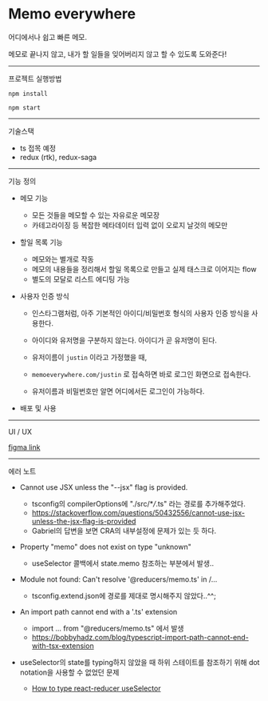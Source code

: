 # Memo everywhere

어디에서나 쉽고 빠른 메모.

메모로 끝나지 않고, 내가 할 일들을 잊어버리지 않고 할 수 있도록 도와준다!

---

프로젝트 실행방법

`npm install`

`npm start`

---

기술스택

- ts 접목 예정
- redux (rtk), redux-saga

---

기능 정의

- 메모 기능

  - 모든 것들을 메모할 수 있는 자유로운 메모장
  - 카테고라이징 등 복잡한 메타데이터 입력 없이 오로지 날것의 메모만

- 할일 목록 기능

  - 메모와는 별개로 작동
  - 메모의 내용들을 정리해서 할일 목록으로 만들고 실제 태스크로 이어지는 flow
  - 별도의 모달로 리스트 에디팅 가능

- 사용자 인증 방식

  - 인스타그램처럼, 아주 기본적인 아이디/비밀번호 형식의 사용자 인증 방식을 사용한다.
  - 아이디와 유저명을 구분하지 않는다. 아이디가 곧 유저명이 된다.

  - 유저이름이 `justin` 이라고 가정했을 때,
  - `memoeverywhere.com/justin` 로 접속하면 바로 로그인 화면으로 접속한다.
  - 유저이름과 비밀번호만 알면 어디에서든 로그인이 가능하다.

- 배포 및 사용

---

UI / UX

[figma link](https://www.figma.com/file/I2HJE8n3GvWr4GI8kVAqNO/Untitled?node-id=0%3A1)

---

에러 노트

- Cannot use JSX unless the "--jsx" flag is provided.

  - tsconfig의 compilerOptions에 "./src/\*_/_.ts" 라는 경로를 추가해주었다.
  - https://stackoverflow.com/questions/50432556/cannot-use-jsx-unless-the-jsx-flag-is-provided
  - Gabriel의 답변을 보면 CRA의 내부설정에 문제가 있는 듯 하다.

- Property "memo" does not exist on type "unknown"

  - useSelector 콜백에서 state.memo 참조하는 부분에서 발생..

- Module not found: Can't resolve '@reducers/memo.ts' in /...

  - tsconfig.extend.json에 경로를 제대로 명시해주지 않았다..^^;

- An import path cannot end with a '.ts' extension

  - import ... from "@reducers/memo.ts" 에서 발생
  - https://bobbyhadz.com/blog/typescript-import-path-cannot-end-with-tsx-extension

- useSelector의 state를 typing하지 않았을 때 하위 스테이트를 참조하기 위해 dot notation을 사용할 수 없었던 문제
  - [How to type react-reducer useSelector](https://stackoverflow.com/questions/60238482/how-to-type-react-reduxs-useselector)
